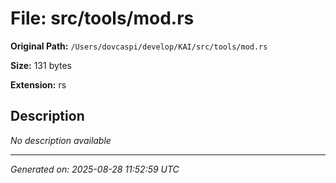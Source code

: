 # File: src/tools/mod.rs

**Original Path:** `/Users/dovcaspi/develop/KAI/src/tools/mod.rs`

**Size:** 131 bytes

**Extension:** rs

## Description

*No description available*

---
*Generated on: 2025-08-28 11:52:59 UTC*

